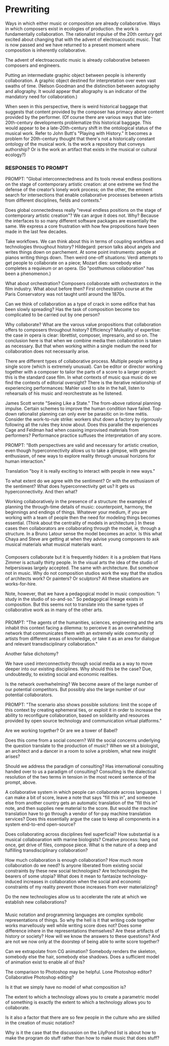 Prewriting
==========

Ways in which either music or composition are already collaborative. Ways in
which composers exist in ecologies of production. the work is fundamentally
collaboration. The rationalist impulse of the 20th century got excited about
changing that with the advent of electroacoustic music. That is now passed and
we have returned to a present moment where composition is inherently
collaborative.

The advent of electroacoustic music is already collaborative between composers
and engineers.

Putting an intermediate graphic object between people is inherently
collaboration. A graphic object destined for interpretation over even vast
swaths of time. (Nelson Goodman and the distinction between autography and
allography. It would appear that allography is an indicator of the mandatory
need for collaboration.)

When seen in this perspective, there is weird historical baggage that suggests
that content provided by the composer has primacy above content provided by the
performer. (Of course there are various ways that late-20th-century
developments problematize this historical baggage. This would appear to be a
late-20th-century shift in the ontological status of the musical work. Refer to
John Butt's "Playing with History." It becomes a problem for 20th-century
thought that there's not a historically constant ontology of the musical work.
Is the work a repository that conveys authorship? Or is the work an artifact
that exists in the musical or cultural ecology?)

### RESPONSES TO PROMPT ###

PROMPT: "Global interconnectedness and its tools reveal endless positions on
the stage of contemporary artistic creation: at one extreme we find the defense
of the creator’s lonely work process; on the other, the eminent search for
intersections that enable collaborative processes between artists from
different disciplines, fields and contexts."

Does global connectedness really "reveal endless positions on the stage of
contemporary artistic creation"? We can argue it does not. Why? Because the
interfaces to so many different software packages are essentially the same. We
express a core frustration with how few propositions have been made in the last
few decades.

Take workflows. We can think about this in terms of coupling workflows and
technologies throughout history? Hildegard: person talks about angels and
writes things down on parchement. At some point instruments: people at pianos
writing things down. Then weird one-off situations: Verdi attempts to get
people to collaborate on a piece; Mozart dies: somebody else completes a
requieum or an opera. (So "posthumous collaboration" has been a phenomenon.)

What about orchestration? Composers collaborate with orchestrators in the film
industry. What about before then? First orchestration course at the Paris
Conservatory was not taught until around the 1870s.

Can we think of collaboration as a type of crack in some edifice that has been
slowly spreading? Has the task of composition become too complicated to be
carried out by one person?

Why collaborate? What are the varous value propositions that collaboration
offers to composers throughout history? Efficiency? Mutuality of expertise: the
case in opera is clear: librettist, composer, impresario, and so on. The
conclusion here is that when we combine media then collaboration is taken as
necessary. But that when working within a single medium the need for
collaboration does not necessarily arise.

There are different types of collaborative process. Multiple people writing a
single score (which is extremely unusual). Can be editor or director working
together with a composer to tailor the parts of a score to a larger project:
this is the standard case film. In what contexts of music qua music do we find
the contexts of editorial oversight? There is the iterative relationship of
experiencing performances: Mahler used to site in the hall, listen to
rehearsals of his music and reorchestrate as he listened.

James Scott wrote "Seeing Like a State." The from-above rational planning
impulse. Certain schemes to improve the human condition have failed. Top-down
rationalist planning can only ever be parasitic on in-time métis. Consider the
work-to-rule strike: workers shut down a factory by rigorously following all
the rules they know about. Does this parallel the experiences Cage and Feldman
had when coaxing improvised materials from performers? Performance practice
suffuses the interpretation of any score.

PROMPT: "Both perspectives are valid and necessary for artistic creation, even
though hyperconnectivity allows us to take a glimpse, with genuine enthusiasm,
of new ways to explore reality through unusual horizons for human interaction."

Translation "boy it is really exciting to interact with people in new ways."

To what extent do we agree with the sentiment? Or with the enthusiasm of the
sentiment? What does hyperconnectivity get us? It gets us hyperconnectivity.
And then what?

Working collaboratively in the presence of a structure: the examples of
planning the through-time details of music: counterpoint, harmony, the
beginnings and endings of things. Whatever your medium, if you are working with
a team of people then the need for modeling things becomes essential. (Think
about the centrality of models in architecture.) In these cases then
collaborators are collaborating through the model, ie, through a structure. In
a Bruno Latour sense the model becomes an actor. Is this what Chaya and Steve
are getting at when they advise young composers to ask musical materials what
musical materials want.

###

Composers collaborate but it is frequently hidden: it is a problem that Hans
Zimmer is actually thirty people. In the visual arts the idea of the studio of
helpersiswas largely accepted. The same with architecture. But somehow not in
music. Why do not composition studios work the way that the studios of
architects work? Or painters? Or sculptors? All these situations are
works-for-hire.

Note, however, that we have a pedagogical model in music composition: "I study
in the studio of so-and-so." So pedagogical lineage exists in composition. But
this seems not to translate into the same types of collaborative work as in
many of the other arts.

###

PROMPT: "The agents of the humanities, sciences, engineering and the arts
inhabit this context facing a dilemma: to perceive it as an overwhelming
network that communicates them with an extremely wide community of artists from
different areas of knowledge, or take it as an area for dialogue and relevant
transdisciplinary collaboration."

Another false dichotomy?

We have used interconnectivity through social media as a way to move deeper
into our existing disciplines. Why should this be the case? Due, undoubtedly,
to existing social and economic realities.

Is the network overhwhelming? We become aware of the large number of our
potential competitors. But possibly also the large number of our potential
collaborators.

PROMPT: "The scenario also shows possible solutions: limit the scope of this
context by creating ephemeral ties, or exploit it in order to increase the
ability to reconfigure collaboration, based on solidarity and resources
provided by open source technology and communication virtual platforms."

Are we working together? Or are we a tower of Babel?

Does this come from a social concern? Will the social concerns underlying the
question translate to the production of music? When we sit a biologist, an
architect and a dancer in a room to solve a problem, what new insight arises?

Should we address the paradigm of consulting? Has international consulting
handed over to us a paradigm of consulting? Consulting is the dialectical
resolution of the two terms in tension in the most recent sentence of the
prompt, above.   

A collaborative system in which people can collaborate across languages. I can
make a bit of score, leave a note that says "fill this in", and someone else
from another country gets an automatic translation of the "fill this in" note,
and then supplies new material to the score. But would the machine translation
have to go through a vendor of for-pay machine translation services? Does this
essentially argue the case to keep all components in a system end-to-end
open-source?

Does collaborating across disciplines feel superficial? How substantial is a
musical collaboaration with marine biologists? Creative process: hang out once,
get drive of files, compose piece. What is the nature of a deep and fulfilling
transdisciplinary collaboration?

How much collaboration is enough collaboration? How much more collaboration do
we need? Is anyone liberated from existing social constraints by these new
social technologies? Are techonologies the bearers of some utopia? What does it
mean to fantasize technology-induced increases in collaboration when the social
and economic constraints of my reality prevent those increases from ever
materializing?

Do the new technologies allow us to accelerate the rate at which we establish
new collaborations?

###

Music notation and programming languages are complex symbolic representations
of things. So why the hell is it that writing code together works marvellously
well while writing score does not? Does some difference inhere in the
representations themselves? Are these artifacts of history or society? How will
we know the answers to these questions? And are not we now only at the doorstep
of being able to write score together?

Can we extrapolate from CG animation? Somebody renders the skeleton, somebody
else the hair, somebody else shadows. Does a sufficient model of animation
exist to enable all of this?

The comparison to Photoshop may be helpful. Lone Photoshop editor?
Collaborative Photoshop editing?

Is it that we simply have no model of what composition is?

The extent to which a technology allows you to create a parametric model of
something is exactly the extent to which a technology allows you to
collaborate.

Is it also a factor that there are so few people in the culture who are skilled
in the creation of music notation?

Why is it the case that the discussion on the LilyPond list is about how to
make the program do stuff rather than how to make music that does stuff?